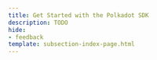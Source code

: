 ```yaml
---
title: Get Started with the Polkadot SDK
description: TODO
hide: 
- feedback
template: subsection-index-page.html
---
```

